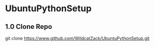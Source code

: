 # UbuntuPythonSetup


## 1.0 Clone Repo
git clone https://www.github.com/WildcatZack/UbuntuPythonSetup.git
